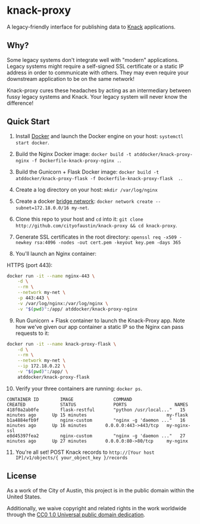 #  knack-proxy

A legacy-friendly interface for publishing data to [Knack](http://knack.com) applications.

## Why?

Some legacy systems don't integrate well with "modern" applications. Legacy systems might require a self-signed SSL certificate or a static IP address in order to communicate with others. They may even require your downstream application to be on the same network!

Knack-proxy cures these headaches by acting as an intermediary between fussy legacy systems and Knack. Your legacy system will never know the difference!

##  Quick Start

1. Install [Docker](https://docs.docker.com/) and launch the Docker engine on your host: `systemctl start docker`.

2. Build the Nginx Docker image: `docker build -t atddocker/knack-proxy-nginx -f Dockerfile-knack-proxy-nginx .`.

3. Build the Gunicorn + Flask Docker image: `docker build -t atddocker/knack-proxy-flask -f Dockerfile-knack-proxy-flask  .`.

4. Create a log directory on your host: `mkdir /var/log/nginx`

5. Create a docker [bridge network](https://docs.docker.com/network/network-tutorial-standalone/): `docker network create --subnet=172.18.0.0/16 my-net`.

6. Clone this repo to your host and `cd` into it: `git clone http://github.com/cityofaustin/knack-proxy && cd knack-proxy`.

7. Generate SSL certificates in the root directory:  `openssl req -x509 -newkey rsa:4096 -nodes -out cert.pem -keyout key.pem -days 365`

8. You'll launch an Nginx container:

HTTPS (port 443):
```bash
docker run -it --name nginx-443 \
    -d \
    --rm \
    --network my-net \
    -p 443:443 \
    -v /var/log/nginx:/var/log/nginx \
    -v "$(pwd)":/app/ atddocker/knack-proxy-nginx
```

9. Run Gunicorn + Flask container to launch the Knack-Proxy app. Note how we've given our app container a static IP so the Nginx can pass requests to it:

```bash
docker run -it --name knack-proxy-flask \
    -d \
    --rm \
    --network my-net \
    --ip 172.18.0.22 \
    -v "$(pwd)":/app/ \
    atddocker/knack-proxy-flask
```

10. Verify your three containers are running: `docker ps`.

```
CONTAINER ID        IMAGE               COMMAND                  CREATED             STATUS              PORTS                  NAMES
418f0a2ab0fe        flask-restful       "python /usr/local..."   15 minutes ago      Up 15 minutes                              my-flask
b1a4884efb9f        nginx-custom        "nginx -g 'daemon ..."   16 minutes ago      Up 16 minutes       0.0.0.0:443->443/tcp   my-nginx-ssl
e8d45397fea2        nginx-custom        "nginx -g 'daemon ..."   27 minutes ago      Up 27 minutes       0.0.0.0:80->80/tcp     my-nginx
```

11. You're all set! POST Knack records to `http://[Your host IP]/v1/objects/{ your_object_key }/records`

## License

As a work of the City of Austin, this project is in the public domain within the United States.

Additionally, we waive copyright and related rights in the work worldwide through the [CC0 1.0 Universal public domain dedication](https://creativecommons.org/publicdomain/zero/1.0/).
